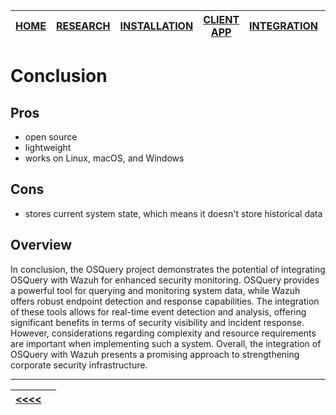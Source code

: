 |[HOME](README.md)|[RESEARCH](01_research.md)|[INSTALLATION](02_install_rocky.md)|[CLIENT APP](03_client_app.md)|[INTEGRATION](04_wazuh_integration.md)|[DEMONSTRATION](05_demonstration.md)|[CONCLUSION](06_conclusion.md)|
|-|-|-|-|-|-|-|
# Conclusion

## Pros
- open source
- lightweight
- works on Linux, macOS, and Windows
## Cons
- stores current system state, which means it doesn't store historical data


## Overview

In conclusion, the OSQuery project demonstrates the potential of integrating OSQuery with Wazuh for enhanced security monitoring. OSQuery provides a powerful tool for querying and monitoring system data, while Wazuh offers robust endpoint detection and response capabilities. The integration of these tools allows for real-time event detection and analysis, offering significant benefits in terms of security visibility and incident response. However, considerations regarding complexity and resource requirements are important when implementing such a system. Overall, the integration of OSQuery with Wazuh presents a promising approach to strengthening corporate security infrastructure.

___
|[<<<<](05_demonstration.md)||
|-|-|
